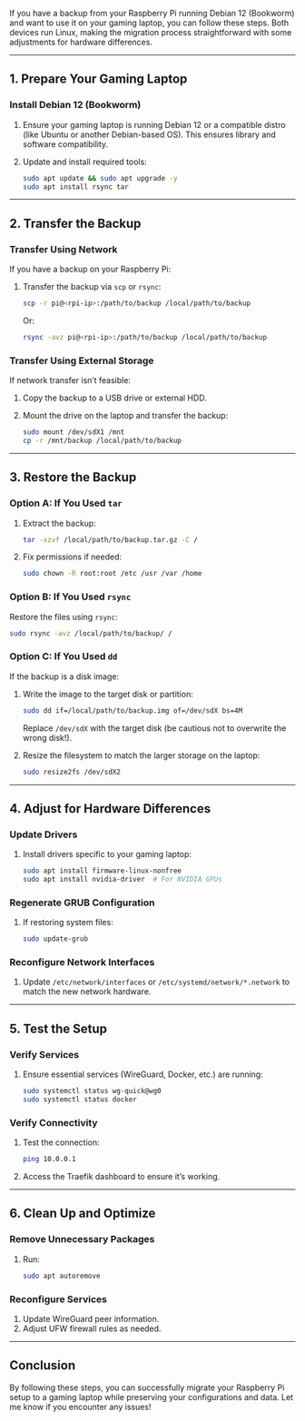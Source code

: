 

If you have a backup from your Raspberry Pi running Debian 12 (Bookworm) and want to use it on your gaming laptop, you can follow these steps. Both devices run Linux, making the migration process straightforward with some adjustments for hardware differences.

---

## **1. Prepare Your Gaming Laptop**

### **Install Debian 12 (Bookworm)**

1. Ensure your gaming laptop is running Debian 12 or a compatible distro (like Ubuntu or another Debian-based OS). This ensures library and software compatibility.
    
2. Update and install required tools:
    
    ```bash
    sudo apt update && sudo apt upgrade -y
    sudo apt install rsync tar
    ```
    

---

## **2. Transfer the Backup**

### **Transfer Using Network**

If you have a backup on your Raspberry Pi:

1. Transfer the backup via `scp` or `rsync`:
    
    ```bash
    scp -r pi@<rpi-ip>:/path/to/backup /local/path/to/backup
    ```
    
    Or:
    
    ```bash
    rsync -avz pi@<rpi-ip>:/path/to/backup /local/path/to/backup
    ```
    

### **Transfer Using External Storage**

If network transfer isn’t feasible:

1. Copy the backup to a USB drive or external HDD.
2. Mount the drive on the laptop and transfer the backup:
    
    ```bash
    sudo mount /dev/sdX1 /mnt
    cp -r /mnt/backup /local/path/to/backup
    ```
    

---

## **3. Restore the Backup**

### **Option A: If You Used `tar`**

1. Extract the backup:
    
    ```bash
    tar -xzvf /local/path/to/backup.tar.gz -C /
    ```
    
2. Fix permissions if needed:
    
    ```bash
    sudo chown -R root:root /etc /usr /var /home
    ```
    

### **Option B: If You Used `rsync`**

Restore the files using `rsync`:

```bash
sudo rsync -avz /local/path/to/backup/ /
```

### **Option C: If You Used `dd`**

If the backup is a disk image:

1. Write the image to the target disk or partition:
    
    ```bash
    sudo dd if=/local/path/to/backup.img of=/dev/sdX bs=4M
    ```
    
    Replace `/dev/sdX` with the target disk (be cautious not to overwrite the wrong disk!).
    
2. Resize the filesystem to match the larger storage on the laptop:
    
    ```bash
    sudo resize2fs /dev/sdX2
    ```
    

---

## **4. Adjust for Hardware Differences**

### **Update Drivers**

1. Install drivers specific to your gaming laptop:
    
    ```bash
    sudo apt install firmware-linux-nonfree
    sudo apt install nvidia-driver  # For NVIDIA GPUs
    ```
    

### **Regenerate GRUB Configuration**

1. If restoring system files:
    
    ```bash
    sudo update-grub
    ```
    

### **Reconfigure Network Interfaces**

1. Update `/etc/network/interfaces` or `/etc/systemd/network/*.network` to match the new network hardware.

---

## **5. Test the Setup**

### **Verify Services**

1. Ensure essential services (WireGuard, Docker, etc.) are running:
    
    ```bash
    sudo systemctl status wg-quick@wg0
    sudo systemctl status docker
    ```
    

### **Verify Connectivity**

1. Test the connection:
    
    ```bash
    ping 10.0.0.1
    ```
    
2. Access the Traefik dashboard to ensure it’s working.
    

---

## **6. Clean Up and Optimize**

### **Remove Unnecessary Packages**

1. Run:
    
    ```bash
    sudo apt autoremove
    ```
    

### **Reconfigure Services**

1. Update WireGuard peer information.
2. Adjust UFW firewall rules as needed.

---

## **Conclusion**

By following these steps, you can successfully migrate your Raspberry Pi setup to a gaming laptop while preserving your configurations and data. Let me know if you encounter any issues!